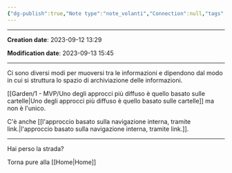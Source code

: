 ```yaml
---
{"dg-publish":true,"Note type":"note_volanti","Connection":null,"tags":["#mvp"],"aliases":["navigare senza mappa"],"permalink":"/garden/1-mvp/i-menu-non-sono-necessari/","dgPassFrontmatter":true}
---
```


---

**Creation date**: 2023-09-12 13:29 

**Modification date**: 2023-09-13 15:45

---



Ci sono diversi modi per muoversi tra le informazioni e dipendono dal modo in cui si struttura lo spazio di archiviazione delle informazioni.

[[Garden/1 - MVP/Uno degli approcci più diffuso è quello basato sulle cartelle\|Uno degli approcci più diffuso è quello basato sulle cartelle]] ma non è l'unico.

C'è anche [[l'approccio basato sulla navigazione interna, tramite link.\|l'approccio basato sulla navigazione interna, tramite link.]].




---

Hai perso la strada?

Torna pure alla [[Home\|Home]]
